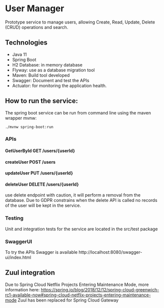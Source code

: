 # User Manager
Prototype service to manage users, allowing Create, Read, Update, Delete (CRUD) operations and search.

## Technologies
- Java 11
- Spring Boot
- H2 Database: in memory database
- Flyway: use as a database migration tool
- Maven: Build tool developed
- Swagger: Document and test the APIs 
- Actuator: for monitoring the application health.

## How to run the service:
The spring boot service can be run from command line using the maven wrapper mvnw:
```
./mvnw spring-boot:run 

```

### APIs

#### GetUserById GET /users/{userId}
#### createUser POST /users
#### updateUser PUT /users/{userId}
#### deleteUser DELETE /users/{userId}

use delete endpoint with caution, it will perform a removal from the database.
Due to GDPR constrains when the delete API is called no records of the user will be kept in the service.

### Testing
Unit and integration tests for the service are located in the src/test package

### SwaggerUI 
To try the APIs Swagger is available http://localhost:8080/swagger-ui/index.html

## Zuul integration
Due to Spring Cloud Netflix Projects Entering Maintenance Mode, more information here:
https://spring.io/blog/2018/12/12/spring-cloud-greenwich-rc1-available-now#spring-cloud-netflix-projects-entering-maintenance-mode
Zuul has been replaced for Spring Cloud Gateway